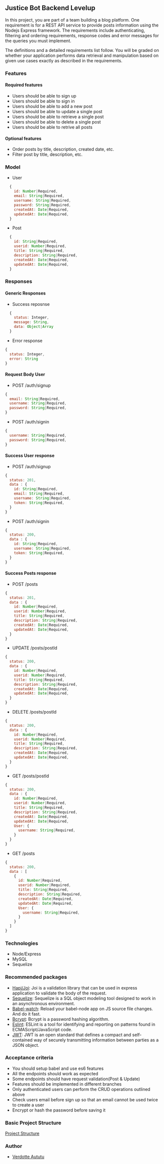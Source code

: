 ## Justice Bot Backend Levelup

In this project, you are part of a team building a blog platform. One requirement is for a REST API service to provide posts information using the Nodejs Express framework. The requirements include authenticating, filtering and ordering requirements, response codes and error messages for the queries you must implement.

The definitions and a detailed requirements list follow. You will be graded on whether your application performs data retrieval and manipulation based on given use cases exactly as described in the requirements.

### Features

#### Required features

- Users should be able to sign up
- Users should be able to sign in
- Users should be able to add a new post
- Users should be able to update a single post
- Users should be able to retrieve a single post
- Users should be able to delete a single post
- Users should be able to retrive all posts

#### Optional features

- Order posts by title, description, created date, etc.
- Filter post by title, description, etc.

### Model

- User

```js
  {
    id: Number|Required,
    email: String|Required,
    username: String|Required,
    password: String|Required,
    createdAt: Date|Required,
    updatedAt: Date|Required,
  }
```

- Post

```js
  {
    id: String|Required,
    userid: Number|Required,
    title: String|Required,
    description: String|Required,
    createdAt: Date|Required,
    updatedAt: Date|Required,
  }
```

### Responses

#### Generic Responses

- Success reposnse

```js
  {
    status: Integer,
    message: String,
    data: Object|Array
  }
```

- Error response

```js
{
  status: Integer,
  error: String
}
```

#### Request Body User

- POST /auth/signup

```js
{
  email: String|Required,
  username: String|Required,
  password: String|Required,
}
```

- POST /auth/signin

```js
{
  username: String|Required,
  password: String|Required,
}
```

#### Success User response

- POST /auth/signup

```js
{
  status: 201,
  data : {
    id: String|Required,
    email: String|Required,
    username: String|Required,
    token: String|Required,
  }
}
```

- POST /auth/signin

```js
{
  status: 200,
  data : {
    id: String|Required,
    username: String|Required,
    token: String|Required,
  }
}
```

#### Success Posts response

- POST /posts

```js
{
  status: 201,
  data : {
    id: Number|Required,
    userid: Number|Required,
    title: String|Required,
    description: String|Required,
    createdAt: Date|Required,
    updatedAt: Date|Required,
  }
}
```

- UPDATE /posts/postId

```js
{
  status: 200,
  data : {
    id: Number|Required,
    userid: Number|Required,
    title: String|Required,
    description: String|Required,
    createdAt: Date|Required,
    updatedAt: Date|Required,
  }
}
```

- DELETE /posts/postId

```js
{
  status: 200,
  data : {
    id: Number|Required,
    userid: Number|Required,
    title: String|Required,
    description: String|Required,
    createdAt: Date|Required,
    updatedAt: Date|Required,
  }
}
```

- GET /posts/postId

```js
{
  status: 200,
  data : {
    id: Number|Required,
    userid: Number|Required,
    title: String|Required,
    description: String|Required,
    createdAt: Date|Required,
    updatedAt: Date|Required,
    User: {
      username: String|Required,
    }
  }
}
```

- GET /posts

```js
{
  status: 200,
  data : [
    {
      id: Number|Required,
      userid: Number|Required,
      title: String|Required,
      description: String|Required,
      createdAt: Date|Required,
      updatedAt: Date|Required,
      User: {
        username: String|Required,
      }
    }
  ]
}
```

### Technologies

- Node/Express
- MySQL
- Sequelize

### Recommended packages

- [Hapi/Joi](https://hapi.dev/family/joi/): Joi is a validation library that can be used in express application to validate the body of the request.
- [Sequelize](https://sequelize.org/master/): Sequelize is a SQL object modeling tool designed to work in an asynchronous environment.
- [Babel-watch](https://www.npmjs.com/package/babel-watch): Reload your babel-node app on JS source file changes. And do it fast.
- [Bcrypt](https://www.npmjs.com/package/bcryptjs): Bcrypt is a password hashing algorithm.
- [Eslint](https://www.npmjs.com/package/eslint): ESLint is a tool for identifying and reporting on patterns found in ECMAScript/JavaScript code.
- [JWT](https://www.npmjs.com/package/jsonwebtoken): JWT is an open standard that defines a compact and self-contained way of securely transmitting information between parties as a JSON object.

### Acceptance criteria

- You should setup babel and use es6 features
- All the endpoints should work as expected
- Some endpoints should have request validation(Post & Update)
- Features should be implemented in different branches
- Only authenticated users can perform the CRUD operations outlined above
- Check users email before sign up so that an email cannot be used twice to create a user
- Encrypt or hash the password before saving it

### Basic Project Structure

[Project Structure](./src)

### Author

- [Verdotte Aututu](https://github.com/verdotte)
